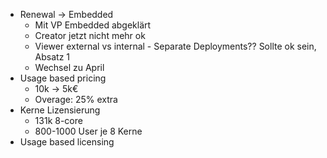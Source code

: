  - Renewal -> Embedded
	 - Mit VP Embedded abgeklärt
	 - Creator jetzt nicht mehr ok
	 - Viewer external vs internal - Separate Deployments?? Sollte ok sein, Absatz 1
	 - Wechsel zu April
 - Usage based pricing
	 - 10k -> 5k€
	 - Overage: 25% extra
 - Kerne Lizensierung
	 - 131k 8-core
	 - 800-1000 User je 8 Kerne
 - Usage based licensing
 